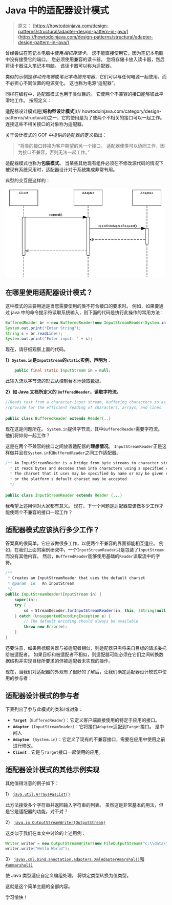# Java 中的适配器设计模式

> 原文： [https://howtodoinjava.com/design-patterns/structural/adapter-design-pattern-in-java/](https://howtodoinjava.com/design-patterns/structural/adapter-design-pattern-in-java/)

曾经尝试在笔记本电脑中使用*相机存储卡*。 您不能直接使用它，因为笔记本电脑中没有接受它的端口。 您必须使用兼容的读卡器。 您将存储卡放入读卡器，然后将读卡器注入笔记本电脑。 该读卡器可以称为适配器。

类似的示例是*移动充电器*或*笔记本电脑充电器*，它们可以与任何电源一起使用，而不必担心不同位置的电源变化。 这也称为电源“适配器”。

同样在编程中，适配器模式也用于类似目的。 它使两个不兼容的接口能够彼此平滑地工作。 按照定义：

适配器设计模式是[**结构型设计模式**](// howtodoinjava.com/category/design-patterns/structural/)之一，它的使用是为了使两个不相关的接口可以一起工作。 连接这些不相关接口的对象称为适配器。

关于设计模式的 GOF 中提供的适配器的定义指出：

> “将类的接口转换为客户期望的另一个接口。 适配器使类可以协同工作，因为接口不兼容，否则无法一起工作。”

适配器模式也称为**包装模式**。 当某些其他现有组件必须在不修改源代码的情况下被现有系统采用时，适配器设计对于系统集成非常有用。

典型的交互是这样的：

![adapter sequence diagram](img/bf670c3e60ed2742341d3e25adc53907.png)

## 在哪里使用适配器设计模式？

这种模式的主要用途是当您需要使用的类不符合接口的要求时。 例如，如果要通过 java 中的命令提示符读取系统输入，则下面的代码是执行此操作的常用方法：

```java
BufferedReader br = new BufferedReader(new InputStreamReader(System.in));
System.out.print("Enter String");
String s = br.readLine();
System.out.print("Enter input: " + s);

```

现在，请仔细观察上面的代码。

**1）`System.in`是`InputStream`的`static`实例，声明为**：

```java
	public final static InputStream in = null;

```

此输入流以字节流的形式从控制台本地读取数据。

**2）如 Java 文档所定义的 `BufferedReader`，读取字符流。**

```java
//Reads text from a character-input stream, buffering characters so as to 
//provide for the efficient reading of characters, arrays, and lines. 

public class BufferedReader extends Reader{..}

```

现在这是问题所在。 `System.in`提供字节流，其中`BufferedReader`需要字符流。 他们将如何一起工作？

这是在两个不兼容的接口之间放置适配器的**理想情况**。 `InputStreamReader`正是这样做并且在`System.in`和`BufferedReader`之间工作适配器。

```java
/** An InputStreamReader is a bridge from byte streams to character streams: 
  * It reads bytes and decodes them into characters using a specified charset. 
  * The charset that it uses may be specified by name or may be given explicitly, 
  * or the platform's default charset may be accepted. 
  */

public class InputStreamReader extends Reader {...}

```

我希望上述用例对大家都有意义。 现在，下一个问题是适配器应该做多少工作才能使两个不兼容的接口一起工作？

## 适配器模式应该执行多少工作？

答案真的很简单，它应该做很多工作，以便两个不兼容的界面都能相互适应。 例如，在我们上面的案例研究中，一个`InputStreamReader`只是包装了`InputStream`而没有其他内容。 然后，`BufferedReader`能够使用基础的`Reader`读取流中的字符。

```java
/**
 * Creates an InputStreamReader that uses the default charset.
 * @param  in   An InputStream
 */
public InputStreamReader(InputStream in) {
	super(in);
	try {
		sd = StreamDecoder.forInputStreamReader(in, this, (String)null); // ## check lock object
	} catch (UnsupportedEncodingException e) {
		// The default encoding should always be available
		throw new Error(e);
	}
}

```

还要注意，如果目标服务器与被适配者相似，则适配器只需将来自目标的请求委托给被适配者。 如果目标和被适配者不相似，则适配器可能必须在它们之间转换数据结构并实现目标所要求的但被适配者未实现的操作。

现在，当我们对适配器的外观有了很好的了解后，让我们确定适配器设计模式中使用的参与者：

## 适配器设计模式的参与者

下表列出了参与此模式的类和/或对象：

*   **`Target`**（`BufferedReader`）：它定义客户端直接使用的特定于应用的接口。
*   **`Adapter`**（`InputStreamReader`）：它将接口`Adaptee`适配到`Target`接口。 是中间人
*   **`Adaptee`** （`System.in`）：它定义了现有的不兼容接口，需要在应用中使用之前进行修改。
*   **`Client`**：它是与`Target`接口一起使用的应用。

## 适配器设计模式的其他示例实现

其他值得注意的例子如下：

1） [`java.util.Arrays#asList()`](https://docs.oracle.com/javase/6/docs/api/java/util/Arrays.html#asList%28T...%29 "Arrays.asList")

此方法接受多个字符串并返回输入字符串的列表。 虽然这是非常基本的用法，但是它是适配器的功能，对不对？

2） [`java.io.OutputStreamWriter(OutputStream)`](https://docs.oracle.com/javase/6/docs/api/java/io/OutputStreamWriter.html#OutputStreamWriter%28java.io.OutputStream%29 "OutputStreamWriter")

这类似于我们在本文中讨论的上述用例：

```java
Writer writer = new OutputStreamWriter(new FileOutputStream("c:\\data\\output.txt"));
writer.write("Hello World");

```

3） [`javax.xml.bind.annotation.adapters.XmlAdapter#marshal()`和`#unmarshal()`](https://docs.oracle.com/javaee/5/api/javax/xml/bind/annotation/adapters/XmlAdapter.html "XmlAdapter")

使 Java 类型适应自定义编组处理。 将绑定类型转换为值类型。

这就是这个简单主题的全部内容。

学习愉快！